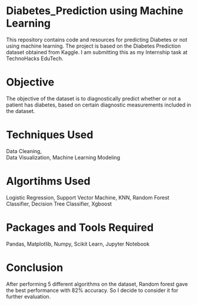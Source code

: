 # Diabetes_Prediction using Machine Learning
This repository contains code and resources for predicting Diabetes or not using machine learning. The project is based on the Diabetes Prediction dataset obtained from Kaggle. I am submitting this as my Internship task at TechnoHacks EduTech.
# Objective
The objective of the dataset is to diagnostically predict whether or not a patient has diabetes, based on certain diagnostic measurements included in the dataset.
# Techniques Used
Data Cleaning,<br>
Data Visualization,
Machine Learning Modeling
# Algortihms Used
Logistic Regression,
Support Vector Machine,
KNN,
Random Forest Classifier,
Decision Tree Classifier,
Xgboost
# Packages and Tools Required
Pandas,
Matplotlib,
Numpy,
Scikit Learn,
Jupyter Notebook
# Conclusion
After performing 5 different algorithms on the dataset, Random forest gave the best performance with 82% accuracy. So I decide to consider it for further evaluation.
